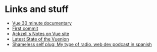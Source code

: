 # Links and stuff
<div>
  <ul>
    <li><a href="https://www.youtube.com/watch?v=OrxmtDw4pVI">Vue 30 minute documentary</a></li>
    <li><a href="https://github.com/vuejs/vue/commit/83fac017f96f34c92c3578796a7ddb443d4e1f17#diff-7792eedac813654417169a6b68f36b00e000945a0987d11e50274fd004ba0b86R2">First commit</a></li>
    <li><a href="https://notes-on-vue.netlify.app/#welcome-aboard">Ackzell's Notes on Vue site</a></li>
    <li><a href="https://hackernoon.com/state-of-the-vuenion-part-i">Latest State of the Vuenion</a></li>
    <li><a href="https://mytypeof.dev/">Shameless self plug: My type of radio, web dev podcast in spanish</a></li>
  </ul>
</div>
 